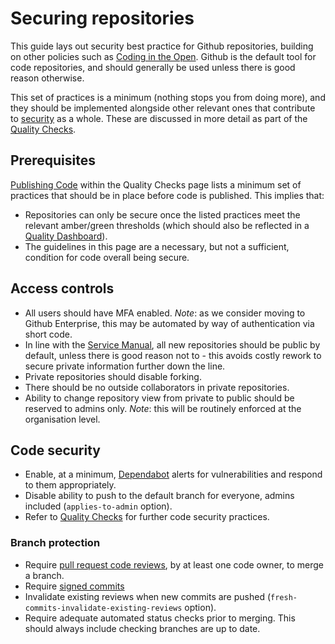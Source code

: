 # Securing repositories

This guide lays out security best practice for Github repositories, building on other policies such as [Coding in the Open](https://aalto.digital.nhs.uk/#/document/viewer/41a587a6-8266-46b4-860c-f41a906648b9?resetBreadcrumbPath=false&library=5464c07f-daf1-4eee-b9b6-22e6c4dfbbd0). Github is the default tool for code repositories, and should generally be used unless there is good reason otherwise. 

This set of practices is a minimum (nothing stops you from doing more), and they should be implemented alongside other relevant ones that contribute to [security](security.md) as a whole. These are discussed in more detail as part of the [Quality Checks](../quality-checks.md).

## Prerequisites
[Publishing Code](../quality-checks.md#publishing-code) within the Quality Checks page lists a minimum set of practices that should be in place before code is published. This implies that:
* Repositories can only be secure once the listed practices meet the relevant amber/green thresholds (which should also be reflected in a [Quality Dashboard](../insights/metrics.md)).
* The guidelines in this page are a necessary, but not a sufficient, condition for code overall being secure.

## Access controls
* All users should have MFA enabled. *Note*: as we consider moving to Github Enterprise, this may be automated by way of authentication via short code.
* In line with the [Service Manual](https://service-manual.nhs.uk/service-standard/12-make-new-source-code-open), all new repositories should be public by default, unless there is good reason not to - this avoids costly rework to secure private information further down the line.
* Private repositories should disable forking.
* There should be no outside collaborators in private repositories.
* Ability to change repository view from private to public should be reserved to admins only. *Note*: this will be routinely enforced at the organisation level.

## Code security
* Enable, at a minimum, [Dependabot](https://github.blog/2020-06-01-keep-all-your-packages-up-to-date-with-dependabot/) alerts for vulnerabilities and respond to them appropriately.
* Disable ability to push to the default branch for everyone, admins included (`applies-to-admin` option).
* Refer to [Quality Checks](../quality-checks.md) for further code security practices.

### Branch protection
* Require [pull request code reviews](https://docs.github.com/en/github/administering-a-repository/defining-the-mergeability-of-pull-requests/about-protected-branches#require-pull-request-reviews-before-merging), by at least one code owner, to merge a branch.
* Require [signed commits](https://docs.github.com/en/github/administering-a-repository/defining-the-mergeability-of-pull-requests/about-protected-branches#require-signed-commits)
* Invalidate existing reviews when new commits are pushed (`fresh-commits-invalidate-existing-reviews` option).
* Require adequate automated status checks prior to merging. This should always include checking branches are up to date.
